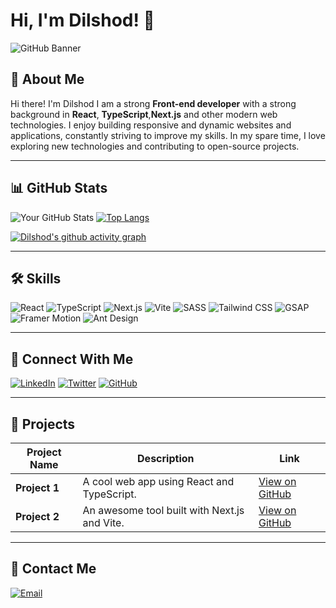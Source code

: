 # Hi, I'm Dilshod! 👋


![GitHub Banner](https://yourimageurl.com/banner.jpg) 

## 🚀 About Me

Hi there! I'm Dilshod  I am a strong **Front-end developer** with a strong background in **React**, **TypeScript**,**Next.js** and other modern web technologies. I enjoy building responsive and dynamic websites and applications, constantly striving to improve my skills. In my spare time, I love exploring new technologies and contributing to open-source projects.

---

## 📊 GitHub Stats

![Your GitHub Stats](https://github-readme-stats.vercel.app/api?username=dilshod2604&show_icons=true&theme=radical)
[![Top Langs](https://github-readme-stats.vercel.app/api/top-langs/?username=dilshod2604&layout=compact&theme=radical)](https://github.com/dilshod2604)

[![Dilshod's github activity graph](https://github-readme-activity-graph.vercel.app/graph?username=dilshod2604&theme=react-dark)](https://github.com/ashutosh00710/github-readme-activity-graph)

---

## 🛠️ Skills

 ![React](https://img.shields.io/badge/React-20232A?style=for-the-badge&logo=react&logoColor=61DAFB) 
 ![TypeScript](https://img.shields.io/badge/TypeScript-007ACC?style=for-the-badge&logo=typescript&logoColor=white)
 ![Next.js](https://img.shields.io/badge/Next.js-000000?style=for-the-badge&logo=nextdotjs&logoColor=white) 
 ![Vite](https://img.shields.io/badge/Vite-646CFF?style=for-the-badge&logo=vite&logoColor=white)
 ![SASS](https://img.shields.io/badge/SASS-CC6699?style=for-the-badge&logo=sass&logoColor=white) 
 ![Tailwind CSS](https://img.shields.io/badge/Tailwind_CSS-38B2AC?style=for-the-badge&logo=tailwind-css&logoColor=white) 
 ![GSAP](https://img.shields.io/badge/GSAP-88CE02?style=for-the-badge&logo=greensock&logoColor=white) 
 ![Framer Motion](https://img.shields.io/badge/Framer_Motion-0055FF?style=for-the-badge&logo=framer&logoColor=white)
 ![Ant Design](https://img.shields.io/badge/Ant_Design-0170FE?style=for-the-badge&logo=antdesign&logoColor=white) 

---

## 🔗 Connect With Me

[![LinkedIn](https://img.shields.io/badge/LinkedIn-0077B5?style=for-the-badge&logo=linkedin&logoColor=white)](https://www.linkedin.com/in/yourprofile) 
[![Twitter](https://img.shields.io/badge/Twitter-1DA1F2?style=for-the-badge&logo=twitter&logoColor=white)](https://twitter.com/yourprofile) 
[![GitHub](https://img.shields.io/badge/GitHub-100000?style=for-the-badge&logo=github&logoColor=white)](https://github.com/dilshod2604)

---

## 🚧 Projects

| Project Name | Description | Link |
|--------------|-------------|------|
| **Project 1** | A cool web app using React and TypeScript. | [View on GitHub](https://github.com/yourusername/project1) |
| **Project 2** | An awesome tool built with Next.js and Vite. | [View on GitHub](https://github.com/yourusername/project2) |

---

## 📧 Contact Me

[![Email](https://img.shields.io/badge/Email-Me-EA4335?style=for-the-badge&logo=gmail&logoColor=white)](mailto:dilshodadilbekov456@gmail.com)
